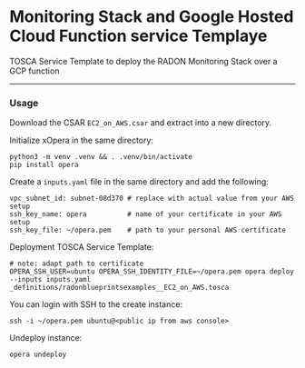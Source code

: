 # Monitoring Stack and Google Hosted Cloud Function service Templaye

TOSCA Service Template to deploy the RADON Monitoring Stack over a GCP function

---

### Usage

Download the CSAR `EC2_on_AWS.csar` and extract into a new directory.

Initialize xOpera in the same directory:

```
python3 -m venv .venv && . .venv/bin/activate
pip install opera
```

Create a `inputs.yaml` file in the same directory and add the following:

```
vpc_subnet_id: subnet-08d370 # replace with actual value from your AWS setup
ssh_key_name: opera          # name of your certificate in your AWS setup
ssh_key_file: ~/opera.pem    # path to your personal AWS certificate
```

Deployment TOSCA Service Template:

```
# note: adapt path to certificate
OPERA_SSH_USER=ubuntu OPERA_SSH_IDENTITY_FILE=~/opera.pem opera deploy --inputs inputs.yaml _definitions/radonblueprintsexamples__EC2_on_AWS.tosca
```

You can login with SSH to the create instance:

```
ssh -i ~/opera.pem ubuntu@<public ip from aws console>
```

Undeploy instance:

```
opera undeploy
```

